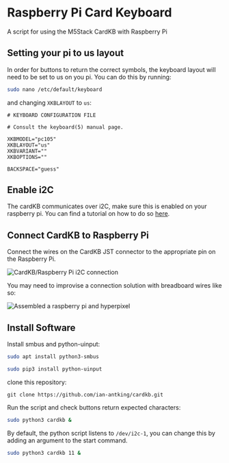 # Raspberry Pi Card Keyboard

A script for using the M5Stack CardKB with Raspberry Pi

## Setting your pi to us layout

In order for buttons to return the correct symbols, the keyboard layout will need to be set to us on you pi. You can do this by running:

```bash
sudo nano /etc/default/keyboard
```

and changing `XKBLAYOUT` to `us`:

```
# KEYBOARD CONFIGURATION FILE

# Consult the keyboard(5) manual page.

XKBMODEL="pc105"
XKBLAYOUT="us"
XKBVARIANT=""
XKBOPTIONS=""

BACKSPACE="guess"
```

## Enable i2C
The cardKB communicates over i2C, make sure this is enabled on your raspberry pi. You can find a tutorial on how to do so [here](https://www.raspberrypi-spy.co.uk/2014/11/enabling-the-i2c-interface-on-the-raspberry-pi/).

## Connect CardKB to Raspberry Pi

Connect the wires on the CardKB JST connector to the appropriate pin on the Raspberry Pi. 

![CardKB/Raspberry Pi i2C connection](https://github.com/ian-antking/cardkb/blob/master/docs/wiring.png?raw=true)

You may need to improvise a connection solution with breadboard wires like so:

![Assembled a raspberry pi and hyperpixel](https://github.com/ian-antking/cardkb/blob/master/docs/assembled-pi-keyboard.jpg?raw=true)

## Install Software

Install smbus and python-uinput:

```bash
sudo apt install python3-smbus
```

```bash
sudo pip3 install python-uinput
```

clone this repository:

```
git clone https://github.com/ian-antking/cardkb.git
```

Run the script and check buttons return expected characters:

```bash
sudo python3 cardkb &
```

By default, the python script listens to `/dev/i2c-1`, you can change this by adding an argument to the start command.

```bash
sudo python3 cardkb 11 &
```
